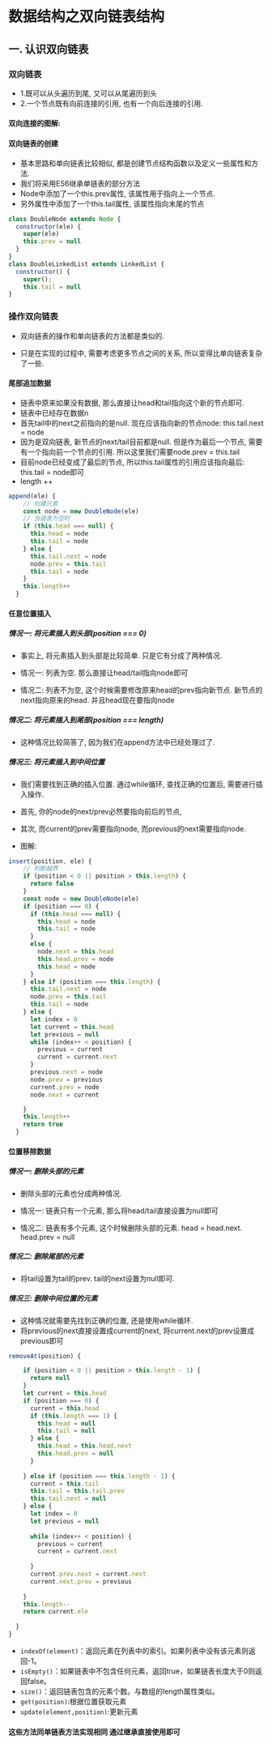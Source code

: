 # 数据结构之双向链表结构

## 一. 认识双向链表

### 双向链表

- 1.既可以从头遍历到尾, 又可以从尾遍历到头
- 2.一个节点既有向前连接的引用, 也有一个向后连接的引用.

#### 双向连接的图解:



#### 双向链表的创建

- 基本思路和单向链表比较相似, 都是创建节点结构函数以及定义一些属性和方法.
- 我们将采用ES6继承单链表的部分方法
- Node中添加了一个this.prev属性, 该属性用于指向上一个节点.
- 另外属性中添加了一个this.tail属性, 该属性指向末尾的节点

```javascript
class DoubleNode extends Node {
  constructor(ele) {
    super(ele)
    this.prev = null
  }
}
class DoubleLinkedList extends LinkedList {
  constructor() {
    super();
    this.tail = null
}
```

### 操作双向链表

- 双向链表的操作和单向链表的方法都是类似的.

- 只是在实现的过程中, 需要考虑更多节点之间的关系, 所以变得比单向链表复杂了一些.

#### 尾部追加数据

- 链表中原来如果没有数据, 那么直接让head和tail指向这个新的节点即可.
- 链表中已经存在数据n
- 首先tail中的next之前指向的是null. 现在应该指向新的节点node: this.tail.next = node
- 因为是双向链表, 新节点的next/tail目前都是null. 但是作为最后一个节点, 需要有一个指向前一个节点的引用. 所以这里我们需要node.prev = this.tail
- 目前node已经变成了最后的节点, 所以this.tail属性的引用应该指向最后: this.tail = node即可
- length ++

```javascript
append(ele) {
    // 创建元素
    const node = new DoubleNode(ele)
    // 当链表为空时
    if (this.head === null) {
      this.head = node
      this.tail = node
    } else {
      this.tail.next = node
      node.prev = this.tail
      this.tail = node
    }
    this.length++
  }
```



#### 任意位置插入

##### 情况一: 将元素插入到头部(position === 0)

- 事实上, 将元素插入到头部是比较简单. 只是它有分成了两种情况.

- 情况一: 列表为空. 那么直接让head/tail指向node即可

- 情况二: 列表不为空, 这个时候需要修改原来head的prev指向新节点. 新节点的next指向原来的head. 并且head现在要指向node

##### 情况二: 将元素插入到尾部(position === length)

- 这种情况比较简答了, 因为我们在append方法中已经处理过了.

##### 情况三: 将元素插入到中间位置

- 我们需要找到正确的插入位置. 通过while循环, 查找正确的位置后, 需要进行插入操作.

- 首先, 你的node的next/prev必然要指向前后的节点,

- 其次, 而current的prev需要指向node, 而previous的next需要指向node.

- 图解:



```javascript
insert(position, ele) {
    // 判断越界
    if (position < 0 || position > this.length) {
      return false
    }
    const node = new DoubleNode(ele)
    if (position === 0) {
      if (this.head === null) {
        this.head = node
        this.tail = node
      }
      else {
        node.next = this.head
        this.head.prev = node
        this.head = node 
      }
    } else if (position === this.length) {
      this.tail.next = node
      node.prev = this.tail
      this.tail = node
    } else {
      let index = 0
      let current = this.head
      let previous = null
      while (index++ < position) {
        previous = current
        current = current.next
      }
      previous.next = node
      node.prev = previous
      current.prev = node
      node.next = current

    }
    this.length++
    return true
  }
```

#### 位置移除数据

##### 情况一: 删除头部的元素

- 删除头部的元素也分成两种情况.

- 情况一: 链表只有一个元素, 那么将head/tail直接设置为null即可

- 情况二: 链表有多个元素, 这个时候删除头部的元素. head = head.next. head.prev = null

##### 情况二: 删除尾部的元素

- 将tail设置为tail的prev. tail的next设置为null即可.

##### 情况三: 删除中间位置的元素

- 这种情况就需要先找到正确的位置, 还是使用while循环.
- 将previous的next直接设置成current的next, 将current.next的prev设置成previous即可

```javascript
removeAt(position) {

    if (position < 0 || position > this.length - 1) {
      return null
    }
    let current = this.head
    if (position === 0) {
      current = this.head
      if (this.length === 1) {
        this.head = null
        this.tail = null
      } else {
        this.head = this.head.next
        this.head.prev = null
      }
      
    } else if (position === this.length - 1) {
      current = this.tail
      this.tail = this.tail.prev
      this.tail.next = null
    } else {
      let index = 0 
      let previous = null
      
      while (index++ < position) {
        previous = current
        current = current.next
        
      }
      current.prev.next = current.next
      current.next.prev = previous
      
    }
    this.length--
    return current.ele
   
  }
}

```

- `indexOf(element)`：返回元素在列表中的索引。如果列表中没有该元素则返回-1。
- `isEmpty()`：如果链表中不包含任何元素，返回true，如果链表长度大于0则返回false。
- `size()`：返回链表包含的元素个数。与数组的length属性类似。
- `get(position)`:根据位置获取元素
- `update(element,position)`:更新元素

#### 这些方法同单链表方法实现相同 通过继承直接使用即可